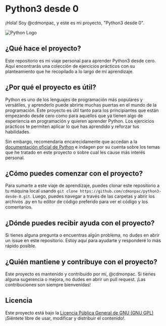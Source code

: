 # Python3 desde 0

¡Hola! Soy @cdmonpac, y este es mi proyecto, "Python3 desde 0". 

![Python Logo](https://github.com/cdmonpac/python3-desde-0/assets/127354610/abad8759-f3f5-4c2b-8685-28792432cd73)

## ¿Qué hace el proyecto?

Este repositorio es mi viaje personal para aprender Python3 desde cero. Aquí encontrarás una colección de ejercicios prácticos con su planteamiento que he recopilado a lo largo de mi aprendizaje.

## ¿Por qué el proyecto es útil?

Python es uno de los lenguajes de programación más populares y versátiles, y aprenderlo puede abrirte muchas puertas en el mundo de la programación. Este proyecto es útil tanto para los principiantes que están empezando desde cero como para aquellos que ya tienen algo de experiencia en programación y quieren aprender Python. Los ejercicios prácticos te permiten aplicar lo que has aprendido y reforzar tus habilidades.

Sin embargo, recomendaría encarecidamente que accedan a la [documentación oficial de Python](https://docs.python.org/es/3/contents.html) e indagen por su cuenta sobre los temas que he tratado en este proyecto o sobre cual les cause más interés personal.

## ¿Cómo puedes comenzar con el proyecto?

Para sumarte a este viaje de aprendizaje, puedes clonar este repositorio a tu máquina local usando `git clone https://github.com/cdmonpac/python3-desde-0.git`. Luego, puedes navegar a través de las carpetas y abrir los archivos .py en tu editor de código preferido para ver el código y los comentarios.

## ¿Dónde puedes recibir ayuda con el proyecto?

Si tienes alguna pregunta o encuentras algún problema, no dudes en abrir un issue en este repositorio. Estoy aquí para ayudarte y responderé lo más rápido posible.

## ¿Quién mantiene y contribuye con el proyecto?

Este proyecto es mantenido y contribuido por mí, @cdmonpac. Si tienes alguna sugerencia o mejora, no dudes en abrir un pull request. ¡Las contribuciones son siempre bienvenidas!

## Licencia

Este proyecto está bajo la [Licencia Pública General de GNU (GNU GPL)](LICENSE) ¡Siéntete libre de usar, modificar y distribuir el contenido!.
